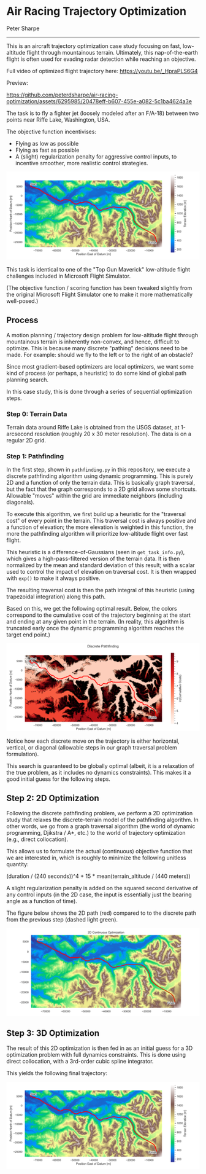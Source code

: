 # Air Racing Trajectory Optimization

Peter Sharpe

-----

This is an aircraft trajectory optimization case study focusing on fast, low-altitude flight through mountainous terrain. Ultimately, this nap-of-the-earth flight is often used for evading radar detection while reaching an objective.

Full video of optimized flight trajectory here: https://youtu.be/_HpraPLS6G4

Preview:

https://github.com/peterdsharpe/air-racing-optimization/assets/6295985/20478eff-b607-455e-a082-5c1ba4624a3e

The task is to fly a fighter jet (loosely modeled after an F/A-18) between two points near Riffe Lake, Washington, USA.

The objective function incentivises:
* Flying as low as possible
* Flying as fast as possible
* A (slight) regularization penalty for aggressive control inputs, to incentive smoother, more realistic control strategies.

![path](./figures/trajectory.svg)

This task is identical to one of the "Top Gun Maverick" low-altitude flight challenges included in Microsoft Flight Simulator. 

(The objective function / scoring function has been tweaked slightly from the original Microsoft Flight Simulator one to make it more mathematically well-posed.)

## Process

A motion planning / trajectory design problem for low-altitude flight through mountainous terrain is inherently non-convex, and hence, difficult to optimize. This is because many discrete "pathing" decisions need to be made. For example: should we fly to the left or to the right of an obstacle?

Since most gradient-based optimizers are local optimizers, we want some kind of process (or perhaps, a heuristic) to do some kind of global path planning search.

In this case study, this is done through a series of sequential optimization steps.

### Step 0: Terrain Data

Terrain data around Riffe Lake is obtained from the USGS dataset, at 1-arcsecond resolution (roughly 20 x 30 meter resolution). The data is on a regular 2D grid.

### Step 1: Pathfinding

In the first step, shown in `pathfinding.py` in this repository, we execute a discrete pathfinding algorithm using dynamic programming. This is purely 2D and a function of only the terrain data. This is basically graph traversal, but the fact that the graph corresponds to a 2D grid allows some shortcuts. Allowable "moves" within the grid are immediate neighbors (including diagonals).

To execute this algorithm, we first build up a heuristic for the "traversal cost" of every point in the terrain. This traversal cost is always positive and a function of elevation; the more elevation is weighted in this function, the more the pathfinding algorithm will prioritize low-altitude flight over fast flight.

This heuristic is a difference-of-Gaussians (seen in `get_task_info.py`), which gives a high-pass-filtered version of the terrain data. It is then normalized by the mean and standard deviation of this result; with a scalar used to control the impact of elevation on traversal cost. It is then wrapped with `exp()` to make it always positive.

The resulting traversal cost is then the path integral of this heuristic (using trapezoidal integration) along this path.

Based on this, we get the following optimal result. Below, the colors correspond to the cumulative cost of the trajectory beginning at the start and ending at any given point in the terrain. (In reality, this algorithm is truncated early once the dynamic programming algorithm reaches the target end point.)

![pathfinding_path](./figures/pathfinding_trajectory.png)

Notice how each discrete move on the trajectory is either horizontal, vertical, or diagonal (allowable steps in our graph traversal problem formulation).

This search is guaranteed to be globally optimal (albeit, it is a relaxation of the true problem, as it includes no dynamics constraints). This makes it a good initial guess for the following steps.

## Step 2: 2D Optimization

Following the discrete pathfinding problem, we perform a 2D optimization study that relaxes the discrete-terrain model of the pathfinding algorithm. In other words, we go from a graph traversal algorithm (the world of dynamic programming, Djikstra / A*, etc.) to the world of trajectory optimization (e.g., direct collocation).

This allows us to formulate the actual (continuous) objective function that we are interested in, which is roughly to minimize the following unitless quantity:

(duration / (240 seconds))^4 + 15 * mean(terrain_altitude / (440 meters))

A slight regularization penalty is added on the squared second derivative of any control inputs (in the 2D case, the input is essentially just the bearing angle as a function of time).

The figure below shows the 2D path (red) compared to to the discrete path from the previous step (dashed light green).

![2D_path](./figures/2D_trajectory.svg)

## Step 3: 3D Optimization

The result of this 2D optimization is then fed in as an initial guess for a 3D optimization problem with full dynamics constraints. This is done using direct collocation, with a 3rd-order cubic spline integrator.

This yields the following final trajectory:

![3D_path](./figures/trajectory.svg)
